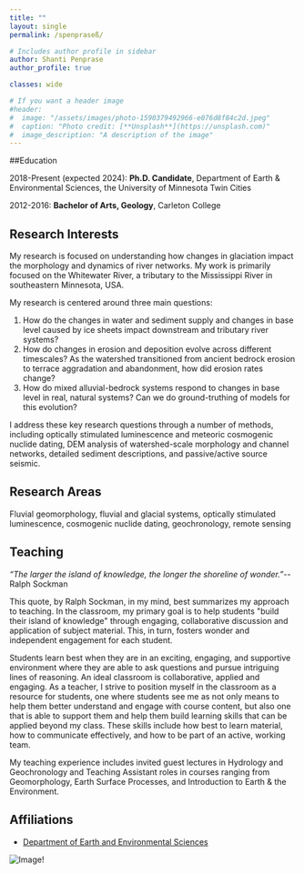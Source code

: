 ```yaml
---
title: ""
layout: single
permalink: /spenpraseß/

# Includes author profile in sidebar
author: Shanti Penprase
author_profile: true

classes: wide

# If you want a header image
#header:
#  image: "/assets/images/photo-1590379492966-e076d8f84c2d.jpeg"
#  caption: "Photo credit: [**Unsplash**](https://unsplash.com)"
#  image_description: "A description of the image"
---
```

##Education

2018-Present (expected 2024): **Ph.D. Candidate**, Department of Earth & Environmental Sciences, the University of Minnesota Twin Cities

2012-2016: **Bachelor of Arts, Geology**, Carleton College

## Research Interests

My research is focused on understanding how changes in glaciation impact the morphology and dynamics of river networks. My work is primarily focused on the Whitewater River, a tributary to the Mississippi River in southeastern Minnesota, USA.

My research is centered around three main questions:
1. How do the changes in water and sediment supply and changes in base level caused by ice sheets impact downstream and tributary river systems?
2. How do changes in erosion and deposition evolve across different timescales?
As the watershed transitioned from ancient bedrock erosion to terrace aggradation and abandonment, how did erosion rates change?
3. How do mixed alluvial-bedrock systems respond to changes in base level in real, natural systems? Can we do ground-truthing of models for this evolution?

I address these key research questions through a number of methods, including optically stimulated luminescence and meteoric cosmogenic nuclide dating, DEM analysis of watershed-scale morphology and channel networks, detailed sediment descriptions, and passive/active source seismic.

## Research Areas
Fluvial geomorphology, fluvial and glacial systems, optically stimulated luminescence, cosmogenic nuclide dating, geochronology, remote sensing

## Teaching

*“The larger the island of knowledge, the longer the shoreline of wonder.”*-- Ralph Sockman

 This quote, by Ralph Sockman, in my mind, best summarizes my approach to teaching. In the classroom, my primary goal is to help students "build their island of knowledge" through engaging, collaborative discussion and application of subject material. This, in turn, fosters wonder and independent engagement for each student.

 Students learn best when they are in an exciting, engaging, and supportive environment where they are able to ask questions and pursue intriguing lines of reasoning. An ideal classroom is collaborative, applied and engaging. As a teacher, I strive to position myself in the classroom as a resource for students, one where students see me as not only means to help them better understand and engage with course content, but also one that is able to support them and help them build learning skills that can be applied beyond my class. These skills include how best to learn material, how to communicate effectively, and how to be part of an active, working team.

 My teaching experience includes invited guest lectures in Hydrology and Geochronology and Teaching Assistant roles in courses ranging from Geomorphology, Earth Surface Processes, and Introduction to Earth & the Environment.


## Affiliations

* [Department of Earth and Environmental Sciences](https://www.esci.umn.edu/)


![Image!](/assets/images/personal-pages/Shanti_Upsala.jpg)

